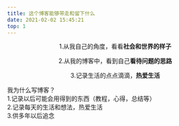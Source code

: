 ```yaml
---
title: 这个博客能够带走和留下什么
date: 2021-02-02 15:45:21
top: 1
---
```


<p><center>1.从我自己的角度，看看<b>社会和世界的样子</b></center></p>

<p><center>2.从我的博客中，看到自己<b>看待问题的思路</b></center></p>

<p><center>3.记录生活的点点滴滴，<b>热爱生活</b></center></p>

<!--more-->

我为什么写博客？<br>1.记录以后可能会用得到的东西（教程，心得，总结等）<br>2.记录每天的生活和想法，热爱生活<br>3.供多年以后追念
